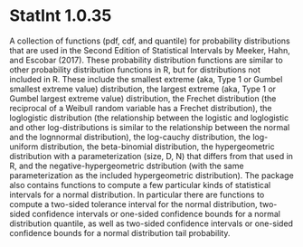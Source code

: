 
# StatInt 1.0.35


A collection of functions (pdf, cdf, and quantile) for probability distributions that are used in the Second Edition of Statistical Intervals by Meeker, Hahn, and Escobar (2017). These probability distribution functions are similar to other probability distribution functions in R, but for distributions not included in R. These include the smallest extreme (aka, Type 1 or Gumbel smallest extreme value) distribution, the largest extreme (aka, Type 1 or Gumbel largest extreme value) distribution, the  Frechet distribution (the reciprocal of a Weibull random variable has a Frechet distribution), the loglogistic distribution (the relationship between the logistic and loglogistic and other log-distributions is similar to the relationship between the normal and the lognnormal distribution), the log-cauchy distribution, the log-uniform distribution, the beta-binomial distribution, the hypergeometric distribution with a parameterization (size, D, N) that differs from that used in R, and the negative-hypergeometric dstribution (with the same parameterization as the included hypergeometric distribution). The package also contains functions to compute a few particular kinds of statistical intervals for a normal distribution. In particular there are functions to compute a two-sided tolerance interval for the normal distribution, two-sided confidence intervals or one-sided confidence bounds for a normal distribution quantile, as well as two-sided confidence intervals or one-sided confidence bounds for a normal distribution tail probability.
